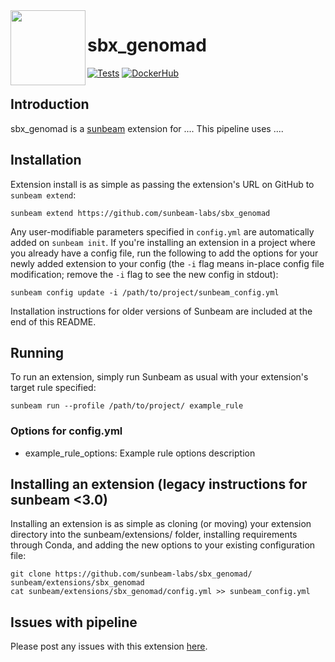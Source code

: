 <img src="https://github.com/sunbeam-labs/sunbeam/blob/stable/docs/images/sunbeam_logo.gif" width=120, height=120 align="left" />

# sbx_genomad

<!-- Badges start -->
[![Tests](https://github.com/Ulthran/sbx_genomad/actions/workflows/tests.yml/badge.svg)](https://github.com/Ulthran/sbx_genomad/actions/workflows/tests.yml)
[![DockerHub](https://img.shields.io/docker/pulls/sunbeamlabs/sbx_genomad)](https://hub.docker.com/repository/docker/sunbeamlabs/sbx_genomad/)
<!-- Badges end -->

## Introduction

sbx_genomad is a [sunbeam](https://github.com/sunbeam-labs/sunbeam) extension for .... This pipeline uses ....

## Installation

Extension install is as simple as passing the extension's URL on GitHub to `sunbeam extend`:

    sunbeam extend https://github.com/sunbeam-labs/sbx_genomad

Any user-modifiable parameters specified in `config.yml` are automatically added on `sunbeam init`. If you're installing an extension in a project where you already have a config file, run the following to add the options for your newly added extension to your config (the `-i` flag means in-place config file modification; remove the `-i` flag to see the new config in stdout):

    sunbeam config update -i /path/to/project/sunbeam_config.yml

Installation instructions for older versions of Sunbeam are included at the end of this README.

## Running

To run an extension, simply run Sunbeam as usual with your extension's target rule specified:

    sunbeam run --profile /path/to/project/ example_rule

### Options for config.yml

  - example_rule_options: Example rule options description
    
## Installing an extension (legacy instructions for sunbeam <3.0)

Installing an extension is as simple as cloning (or moving) your extension directory into the sunbeam/extensions/ folder, installing requirements through Conda, and adding the new options to your existing configuration file: 

    git clone https://github.com/sunbeam-labs/sbx_genomad/ sunbeam/extensions/sbx_genomad
    cat sunbeam/extensions/sbx_genomad/config.yml >> sunbeam_config.yml

## Issues with pipeline

Please post any issues with this extension [here](https://github.com/sunbeam-labs/sbx_genomad/issues).
